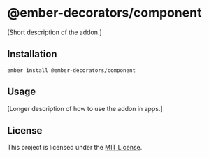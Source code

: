 @ember-decorators/component
==============================================================================

[Short description of the addon.]

Installation
------------------------------------------------------------------------------

```
ember install @ember-decorators/component
```


Usage
------------------------------------------------------------------------------

[Longer description of how to use the addon in apps.]


License
------------------------------------------------------------------------------

This project is licensed under the [MIT License](LICENSE.md).
